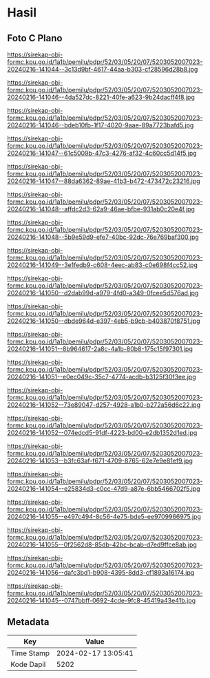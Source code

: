 # Hasil

## Foto C Plano

https://sirekap-obj-formc.kpu.go.id/1a1b/pemilu/pdpr/52/03/05/20/07/5203052007023-20240216-141044--3c13d9bf-4617-44aa-b303-cf28596d28b8.jpg

https://sirekap-obj-formc.kpu.go.id/1a1b/pemilu/pdpr/52/03/05/20/07/5203052007023-20240216-141046--4da527dc-8221-40fe-a623-9b24dacff4f8.jpg

https://sirekap-obj-formc.kpu.go.id/1a1b/pemilu/pdpr/52/03/05/20/07/5203052007023-20240216-141046--bdeb10fb-1f17-4020-9aae-89a7723bafd5.jpg

https://sirekap-obj-formc.kpu.go.id/1a1b/pemilu/pdpr/52/03/05/20/07/5203052007023-20240216-141047--61c5009b-47c3-4276-af32-4c60cc5d14f5.jpg

https://sirekap-obj-formc.kpu.go.id/1a1b/pemilu/pdpr/52/03/05/20/07/5203052007023-20240216-141047--88da6362-89ae-41b3-b472-473472c23216.jpg

https://sirekap-obj-formc.kpu.go.id/1a1b/pemilu/pdpr/52/03/05/20/07/5203052007023-20240216-141048--affdc2d3-62a9-46ae-bfbe-931ab0c20e4f.jpg

https://sirekap-obj-formc.kpu.go.id/1a1b/pemilu/pdpr/52/03/05/20/07/5203052007023-20240216-141048--5b9e59d9-efe7-40bc-92dc-76e769baf300.jpg

https://sirekap-obj-formc.kpu.go.id/1a1b/pemilu/pdpr/52/03/05/20/07/5203052007023-20240216-141049--3e1fedb9-c608-4eec-ab83-c0e698f4cc52.jpg

https://sirekap-obj-formc.kpu.go.id/1a1b/pemilu/pdpr/52/03/05/20/07/5203052007023-20240216-141050--d2dab99d-a979-4fd0-a349-0fcee5d576ad.jpg

https://sirekap-obj-formc.kpu.go.id/1a1b/pemilu/pdpr/52/03/05/20/07/5203052007023-20240216-141050--dbde964d-e397-4eb5-b9cb-b403870f8751.jpg

https://sirekap-obj-formc.kpu.go.id/1a1b/pemilu/pdpr/52/03/05/20/07/5203052007023-20240216-141051--8b964617-2a8c-4a1b-80b8-175c15f97301.jpg

https://sirekap-obj-formc.kpu.go.id/1a1b/pemilu/pdpr/52/03/05/20/07/5203052007023-20240216-141051--e0ec049c-35c7-4774-acdb-b3125f30f3ee.jpg

https://sirekap-obj-formc.kpu.go.id/1a1b/pemilu/pdpr/52/03/05/20/07/5203052007023-20240216-141052--73e89047-d257-4928-a1b0-b272a56d6c22.jpg

https://sirekap-obj-formc.kpu.go.id/1a1b/pemilu/pdpr/52/03/05/20/07/5203052007023-20240216-141052--074edcd5-91df-4223-bd00-e2db1352d1ed.jpg

https://sirekap-obj-formc.kpu.go.id/1a1b/pemilu/pdpr/52/03/05/20/07/5203052007023-20240216-141053--b3fc63af-f671-4709-8765-62e7e9e81ef9.jpg

https://sirekap-obj-formc.kpu.go.id/1a1b/pemilu/pdpr/52/03/05/20/07/5203052007023-20240216-141054--e25834d3-c0cc-47d9-a87e-6bb5466702f5.jpg

https://sirekap-obj-formc.kpu.go.id/1a1b/pemilu/pdpr/52/03/05/20/07/5203052007023-20240216-141055--e497c494-8c56-4e75-bde5-ee9709966975.jpg

https://sirekap-obj-formc.kpu.go.id/1a1b/pemilu/pdpr/52/03/05/20/07/5203052007023-20240216-141055--0f2562d8-85db-42bc-bcab-d7ed9ffce8ab.jpg

https://sirekap-obj-formc.kpu.go.id/1a1b/pemilu/pdpr/52/03/05/20/07/5203052007023-20240216-141056--dafc3bd1-b908-4395-8dd3-cf1893a16174.jpg

https://sirekap-obj-formc.kpu.go.id/1a1b/pemilu/pdpr/52/03/05/20/07/5203052007023-20240216-141045--0747bbff-0692-4cde-9fc8-45419a43e41b.jpg


## Metadata

| Key        | Value               |
| ---------- | ------------------- |
| Time Stamp | 2024-02-17 13:05:41 |
| Kode Dapil | 5202                |



